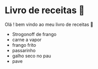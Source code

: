 # Livro de receitas :book:

Olá ! bem vindo ao meu livro de receitas :wave:

* Strogonoff de frango
* carne a vapor
* frango frito
* passarinho
* galho seco no pau
* pave
